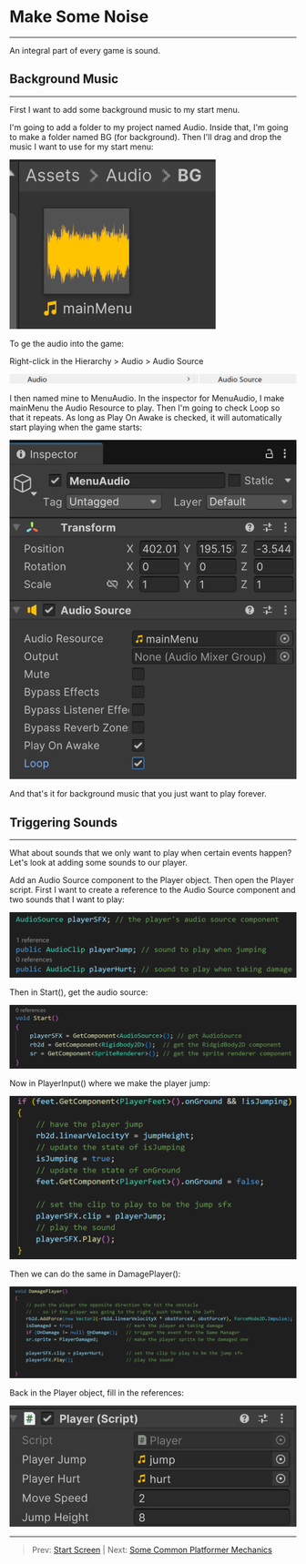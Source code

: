 # Make Some Noise
---
An integral part of every game is sound.

## Background Music
---

First I want to add some background music to my start menu.

I'm going to add a folder to my project named Audio. Inside that, I'm going to make a folder named BG (for background).
Then I'll drag and drop the music I want to use for my start menu:

![img_1.png](img_1.png)

To ge the audio into the game:

Right-click in the Hierarchy > Audio > Audio Source

![img.png](img.png)

I then named mine to MenuAudio. In the inspector for MenuAudio, I make mainMenu the Audio Resource to play. Then I'm going to 
check Loop so that it repeats. As long as Play On Awake is checked, it will automatically start playing when the game starts:

![img_2.png](img_2.png)

And that's it for background music that you just want to play forever.

## Triggering Sounds
---
What about sounds that we only want to play when certain events happen? Let's look at adding some sounds to our player.

Add an Audio Source component to the Player object. Then open the Player script. First I want to create a reference to 
the Audio Source component and two sounds that I want to play:

![img_3.png](img_3.png)

Then in Start(), get the audio source:

![img_4.png](img_4.png)

Now in PlayerInput() where we make the player jump:

![img_5.png](img_5.png)

Then we can do the same in DamagePlayer():

![img_6.png](img_6.png)

Back in the Player object, fill in the references:

![img_7.png](img_7.png)

---
>Prev: [Start Screen](/01_Start/START.md) | Next: [Some Common Platformer Mechanics](/03_Mech/MECH.md)